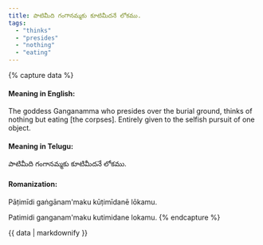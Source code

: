 ```yaml
---
title: పాటిమీది గంగానమ్మకు కూటిమీదనే లోకము.
tags:
  - "thinks"
  - "presides"
  - "nothing"
  - "eating"
---
```


{% capture data %}
#### Meaning in English:
The goddess Ganganamma who presides over the burial ground, thinks of nothing but eating [the corpses].
Entirely given to the selfish pursuit of one object.

#### Meaning in Telugu:
పాటిమీది గంగానమ్మకు కూటిమీదనే లోకము.

#### Romanization:
Pāṭimīdi gaṅgānam'maku kūṭimīdanē lōkamu.

Patimidi ganganam'maku kutimidane lokamu.
{% endcapture %}

{{ data | markdownify }}

